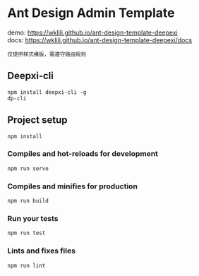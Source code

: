# Ant Design Admin Template
demo: https://wklili.github.io/ant-design-template-deepexi
<br>
docs: https://wklili.github.io/ant-design-template-deepexi/docs
```
仅提供样式模版，需遵守路由规则
```

## Deepxi-cli
```
npm install deepxi-cli -g
dp-cli
```

## Project setup
```
npm install
```

### Compiles and hot-reloads for development
```
npm run serve
```

### Compiles and minifies for production
```
npm run build
```

### Run your tests
```
npm run test
```

### Lints and fixes files
```
npm run lint
```
